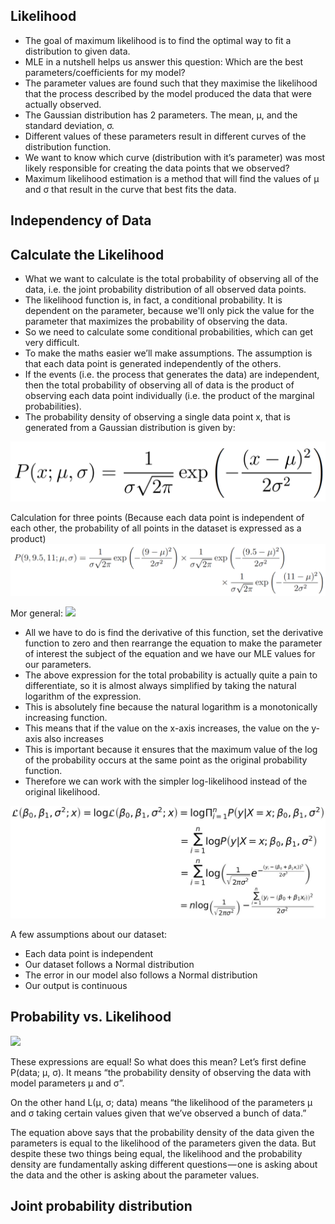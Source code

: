 ## Likelihood 
- The goal of maximum likelihood is to find the optimal way to fit a distribution to given data.
-  MLE in a nutshell helps us answer this question: Which are the best parameters/coefficients for my model?
- The parameter values are found such that they maximise the likelihood that the process described by the model produced the data that were actually observed.
- The Gaussian distribution has 2 parameters. The mean, μ, and the standard deviation, σ. 
- Different values of these parameters result in different curves of the distribution function. 
- We want to know which curve (distribution with it’s parameter) was most likely responsible for creating the data points that we observed? 
- Maximum likelihood estimation is a method that will find the values of μ and σ that result in the curve that best fits the data.

## Independency of Data 


## Calculate the Likelihood
- What we want to calculate is the total probability of observing all of the data, i.e. the joint probability distribution of all observed data points. 
- The likelihood function is, in fact, a conditional probability. It is dependent on the parameter, because we'll only pick the value for the parameter that maximizes the probability of observing the data.
- So we need to calculate some conditional probabilities, which can get very difficult. 
- To make the maths easier we’ll make assumptions. The assumption is that each data point is generated independently of the others. 
- If the events (i.e. the process that generates the data) are independent, then the total probability of observing all of data is the product of observing each data point individually (i.e. the product of the marginal probabilities).
- The probability density of observing a single data point x, that is generated from a Gaussian distribution is given by:

![](../pictures/likelihood.png)

Calculation for three points (Because each data point is independent of each other, the probability of all points in the dataset is expressed as a product)
![](../pictures/likelihood_3points.png)

Mor general: 
![](../pictures/likelihood_product.jpeg.png)

- All we have to do is find the derivative of this function, set the derivative function to zero and then rearrange the equation to make the parameter of interest the subject of the equation and we have our MLE values for our parameters.
- The above expression for the total probability is actually quite a pain to differentiate, so it is almost always simplified by taking the natural logarithm of the expression.
- This is absolutely fine because the natural logarithm is a monotonically increasing function. 
- This means that if the value on the x-axis increases, the value on the y-axis also increases
- This is important because it ensures that the maximum value of the log of the probability occurs at the same point as the original probability function. 
- Therefore we can work with the simpler log-likelihood instead of the original likelihood.

![](../pictures/log_likelihood.jpeg)

A few assumptions about our dataset:
- Each data point is independent
- Our dataset follows a Normal distribution
- The error in our model also follows a Normal distribution
- Our output is continuous


## Probability vs. Likelihood

![](../L_P.png.jpeg)

These expressions are equal! So what does this mean? Let’s first define P(data; μ, σ). It means “the probability density of observing the data with model parameters μ and σ”.

On the other hand L(μ, σ; data) means “the likelihood of the parameters μ and σ taking certain values given that we’ve observed a bunch of data.”

The equation above says that the probability density of the data given the parameters is equal to the likelihood of the parameters given the data. But despite these two things being equal, the likelihood and the probability density are fundamentally asking different questions — one is asking about the data and the other is asking about the parameter values.


## Joint probability distribution
